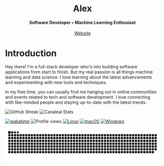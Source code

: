 

<div align="center">

  <h1>Alex</h1>
  <h4>Software Developer  •  Machine Learning Enthusiast</h4>
  <a href="https://alexcanalesportfolio.netlify.app/">Website</a>

</div>

<h1 id="introduction">Introduction</h1>
Hey there! I'm a full-stack developer who's into building software applications from start to finish. But my real passion is all things machine learning and data science. I love learning about the latest advancements and experimenting with new tools and techniques.

In my free time, you can usually find me hanging out in online communities and events related to tech and software development. I love connecting with like-minded people and staying up-to-date with the latest trends.




 ![GitHub Streak](https://github-readme-streak-stats.herokuapp.com/?user=canaleal&theme=ayu-mirage)  ![Canaleal Stats](https://github-readme-stats.vercel.app/api?username=canaleal&theme=ayu-mirage&hide_border=false&include_all_commits=true&count_private=true&show_icons=true)
 

 [![wakatime](https://wakatime.com/badge/user/0f755351-8a08-46e6-908f-bba08f33e728.svg)](https://wakatime.com/@0f755351-8a08-46e6-908f-bba08f33e728&v=2) ![Profile views](https://gpvc.arturio.dev/canaleal) [![Linux](https://svgshare.com/i/Zhy.svg)](https://svgshare.com/i/Zhy.svg) [![macOS](https://svgshare.com/i/ZjP.svg)](https://svgshare.com/i/ZjP.svg) [![Windows](https://svgshare.com/i/ZhY.svg)](https://svgshare.com/i/ZhY.svg) 
 
 

 

![snake gif](https://github.com/canaleal/canaleal/blob/output/github-contribution-grid-snake-dark.svg)


